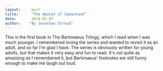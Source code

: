```yaml
---
layout:     post
title:      "The Amulet of Samarkand"
date:       2019-01-07
author:    "By Jonathan Stroud"
---
```


This is the first book in The Bartimaeus Trilogy, which I read when I was much younger. I remembered loving the series and wanted to revisit it as an adult, and so far I'm glad I have. The series is obviously written for young adults, but that makes it very easy and fun to read. It's not quite as amazizng as I remembered it, but Bartimaeus' footnotes are still funny enough to make me laugh out loud. 